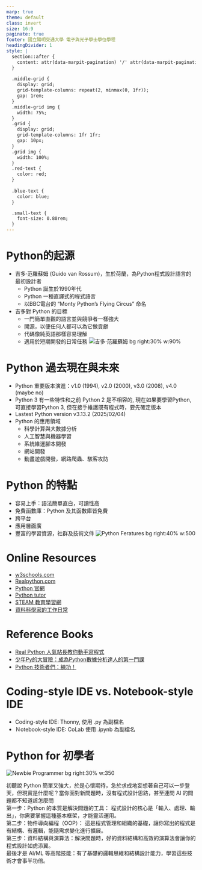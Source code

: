 ```yaml
---
marp: true
theme: default
class: invert
size: 16:9
paginate: true
footer: 國立陽明交通大學 電子與光子學士學位學程
headingDivider: 1
style: |
  section::after {
    content: attr(data-marpit-pagination) '/' attr(data-marpit-pagination-total);
  }
  
  .middle-grid {
    display: grid;
    grid-template-columns: repeat(2, minmax(0, 1fr));
    gap: 1rem;
  }
  .middle-grid img {
    width: 75%;
  }
  .grid {
    display: grid;
    grid-template-columns: 1fr 1fr;
    gap: 10px;
  }
  .grid img {
    width: 100%;
  }
  .red-text {
    color: red;
  }
  
  .blue-text {
    color: blue;  
  }

  .small-text {
    font-size: 0.80rem;
  }
---
```

# Python的起源
- 吉多·范羅蘇姆 (Guido van Rossum)，生於荷蘭，為Python程式設計語言的最初設計者
  - Python 誕生於1990年代
  - Python 一種直譯式的程式語言
  - 以BBC電台的 “Monty Python’s Flying Circus” 命名
- 吉多對 Python 的目標
  - 一門簡單直觀的語言並與競爭者一樣強大
  - 開源，以便任何人都可以為它做貢獻
  - 代碼像純英語那樣容易理解
  - 適用於短期開發的日常任務
![吉多·范羅蘇姆 bg right:30% w:90%](https://encrypted-tbn0.gstatic.com/images?q=tbn:ANd9GcQ_5MjTt55ydzcjPDKlIPDS55vpMJEldYJMEQ&s)

# Python 過去現在與未來
- Python 重要版本演進：v1.0 (1994), v2.0 (2000), v3.0 (2008), v4.0 (maybe no)
- Python 3 有一些特性和之前 Python 2 是不相容的, 現在如果要學習Python,可直接學習Python 3, 但在接手維護既有程式時，要先確定版本
- Lastest Python version v3.13.2 (2025/02/04)
- Python 的應用領域
  - 科學計算與大數據分析
  - 人工智慧與機器學習
  - 系統維運腳本開發
  - 網站開發
  - 動畫遊戲開發，網路爬蟲、駭客攻防

# Python 的特點
- 容易上手：語法簡單直白，可讀性高
- 免費函數庫：Python 及其函數庫皆免費
- 跨平台
- 應用層面廣
- 豐富的學習資源，社群及技術文件
![Python Feratures bg right:40% w:500](https://worlddotwales.wordpress.com/wp-content/uploads/2019/03/image.png)

# Online Resources
- [w3schools.com](https://www.w3schools.com/python/default.asp)
- [Realpython.com](https://realpython.com/)
- [Python 官網](https://python.org)
- [Python tutor](https://pythontutor.com/python-compiler.html#mode=edit)
- [STEAM 教育學習網](https://steam.oxxostudio.tw/category/python/index.html)
- [資料科學家的工作日常](https://www.youtube.com/@dsdaily)

# Reference Books
- [Real Python 人氣站長教你動手寫程式](https://www.books.com.tw/products/0010955256?-srsltid=AfmBOopOYkEedUxjBdVTffrrNdGFvMn-SX_aVAbDZFHiKravuV9VQ_U4)
- [少年Py的大冒險：成為Python數據分析達人的第一門課](https://www.books.com.tw/products/0010988928?sloc=main)
- [Python 技術者們：練功！](https://www.books.com.tw/products/0010834816?sloc=main)

# Coding-style IDE vs. Notebook-style IDE
- Coding-style IDE: Thonny, 使用 .py 為副檔名
- Ｎotebook-style IDE: CoLab 使用 .ipynb 為副檔名

# Python for 初學者
![Newbie Programmer bg right:30% w:350](https://blogger.googleusercontent.com/img/b/R29vZ2xl/AVvXsEjb_CZf_pQ9Zkg3ExzYj-WrOL8XFsCV8U7Dh0r5wDPWJrUdVGdhwNWZvx6_Mh2vh9Kxd1iyAV5jbcbXh67McVHuCl-FBe8-tv30ZYXBrksuKi6_dlwbjhUzfTVmEk6RmwsEjq_hJiBv1K4/s1600/S__5816325.jpg)

<span class="small-text">
初聽說 Python 簡單又強大，於是心懷期待，急於求成地妄想著自己可以一步登天，但現實是什麼呢？當你面對新問題時，沒有程式設計思路，甚至連問 AI 的問題都不知道該怎麼問<br>
第一步：Python 的本質是解決問題的工具： 程式設計的核心是「輸入、處理、輸出」，你需要掌握這種基本框架，才能靈活運用。<br>
第二步：物件導向編程（OOP）： 這是程式管理和組織的基礎，讓你寫出的程式是有結構、有邏輯，能隨需求變化進行擴展。 <br>
第三步：資料結構與演算法：解決問題時，好的資料結構和高效的演算法會讓你的程式設計如虎添翼。<br>
最後才是 AI/ML 等高階技能：有了基礎的邏輯思維和結構設計能力，學習這些技術才會事半功倍。
</span>